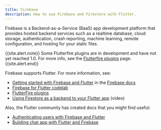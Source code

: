 ```yaml
---
title: Firebase
description: How to use Firebase and Firestore with Flutter.
---
```


Firebase is a Backend-as-a-Service (BaaS) app development platform
that provides hosted backend services such as a realtime database,
cloud storage, authentication, crash reporting, machine learning,
remote configuration, and hosting for your static files.

{{site.alert.note}}
  Some Flutterfire plugins are in development and have not yet
  reached 1.0. For more info, see the [Flutterfire plugins][] page.
{{site.alert.end}}

Firebase supports Flutter. For more information, see:

* [Getting started with Firebase and Flutter][started]
   in the [Firebase docs][]
* [Firebase for Flutter codelab][codelab]
* [FlutterFire plugins][]
* [Using Firestore as a backend to your Flutter app][video] (video)

Also, the Flutter community has created docs that you might find useful:

* [Authenticating users with Firebase and Flutter][authenticating]
* [Building chat app with Flutter and Firebase][chat app]

[Flutterfire plugins]: {{site.github}}/flutter/plugins/blob/master/FlutterFire.md
[Firebase docs]: {{site.firebase}}/docs
[codelab]: {{site.codelabs}}/codelabs/flutter-firebase
[started]: {{site.firebase}}/docs/flutter/setup
[video]: https://www.youtube.com/watch?v=DqJ_KjFzL9I&t=38s
[authenticating]: https://flutterdoc.com/mobileauthenticating-users-with-firebase-and-flutter-240c5557ac7f
[chat app]: {{site.medium}}/flutter-community/building-a-chat-app-with-flutter-and-firebase-from-scratch-9eaa7f41782e
